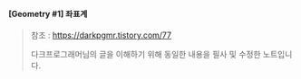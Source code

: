 #### [Geometry #1] 좌표계

>  참조 : https://darkpgmr.tistory.com/77
>
> 다크프로그래머님의 글을 이해하기 위해 동일한 내용을 필사 및 수정한 노트입니다. 



